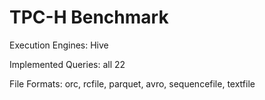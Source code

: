 TPC-H Benchmark
=============================
Execution Engines: Hive

Implemented Queries: all 22

File Formats: orc, rcfile, parquet, avro, sequencefile, textfile
